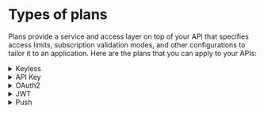 # Types of plans

Plans provide a service and access layer on top of your API that specifies access limits, subscription validation modes, and other configurations to tailor it to an application. Here are the plans that you can apply to your APIs:

<details>

<summary>Keyless</summary>

## Introduction

A Keyless (public) plan does not require authentication and allows public access to an API. By default, keyless plans offer no security and are most useful for quickly and easily exposing your API to external users.

## Configuration

A Keyless plan does not require configuration other than general plan settings and restrictions.

Due to not requiring a subscription and the lack of a consumer identifier token, Keyless consumers are set as `unknown application` in the API analytics section.

You can configure basic authentication for Keyless plans by associating a [Basic Authentication policy](../policy-studio/policies-for-your-apis/a-c/basic-authentication.md) that uses either an LDAP or inline resource.

</details>

<details>

<summary>API Key</summary>

## Introduction

The API key authentication type enforces verification of API keys during request processing, allowing only applications with approved API keys to access an API. This plan type ensures that API keys are valid, i.e., not revoked or expired, and are approved to consume the specific resources associated with the API.

## Configuration

An API Key plan offers only basic security, acting more like a unique identifier than a security token.&#x20;

<img src="../../../.gitbook/assets/plan_api key.png" alt="API Key configuration" data-size="original">

* **Propagate API Key to upstream API:** Toggle ON to ensure the request to the backend API includes the API key header sent by the API consumer. This is useful for backend APIs that already have integrated API key authentication.
* **Additional selection rule:** Allows you to use Gravitee Expression Language (EL) to filter plans of the same type by contextual data (request headers, tokens, attributes, etc.). For example, if there are multiple API key plans, you can set different selection rules on each plan to determine which plan handles each request.

## **API Key generation**

By default, API keys are randomly generated for each subscription, but Gravitee also offers custom API key generation and shared API key generation. Both of these settings can be enabled at the environment level:

1. Log in to your APIM Console
2. Select Settings from the left nav
3.  Select Settings from the inner left nav:&#x20;

    <figure><img src="../../../.gitbook/assets/plan_key generation.png" alt=""><figcaption><p>API key generation settings</p></figcaption></figure>

### Custom API key

You can specify a custom API key for an API Key plan. This is particularly useful when you want to silently migrate to APIM and have a pre-defined API key. When prompted, you can choose to provide your custom API key or let APIM generate one for you by leaving the field empty.

The custom API key must have between 8 and 64 characters and be URL-compliant. `^ # % @ \ / ; = ? | ~ ,`and the 'space' character are invalid.

You can provide a custom API key when:

*   Creating a subscription&#x20;

    <figure><img src="../../../.gitbook/assets/plan_create subscription.png" alt=""><figcaption><p>Manually create a subscription</p></figcaption></figure>
* Accepting a subscription
*   Renewing a subscription&#x20;

    <figure><img src="../../../.gitbook/assets/plan_renew api key.png" alt=""><figcaption><p>Renew a subscription</p></figcaption></figure>

### Shared API key

The shared API key mode allows consumers to reuse the same API key across all API subscriptions of an application. On their application's second subscription, the consumer is asked to choose between reusing their key across all subscriptions or generating one different API key for each subscription (default). This is known as the application API key type, which cannot be modified.

**Shared API key limitations**

API keys can only be shared across API Key plans that belong to distinct Gateway APIs. If you attempt to subscribe to two API Key plans on the same Gateway API, no prompt will be made to choose the application API key type and the default mode will be used automatically.

<img src="https://docs.gravitee.io/images/apim/3.x/api-publisher-guide/plans-subscriptions/shared-api-key-2-portal.png" alt="Subscribing in the Developer Portal" data-size="original">

<img src="../../../.gitbook/assets/Screen Shot 2023-03-16 at 11.44.51 AM.png" alt="Subscribing in the APIM Console" data-size="original">

To select the API key type, the shared API key mode must be [enabled](types-of-plans.md#api-key-plan) before creating an application. To enable this option, create a new application and subscribe to two API Key plans.

If shared API key mode is disabled, applications that have already been configured to use a shared key will continue to do so, but consumers will no longer be asked to choose between modes on their second subscription.

#### Modifying shared API keys

A shared API key may be used to call APIs that are owned by other API publishers. Consequently:

* Shared API keys cannot be edited from an API publisher's subscriptions
*   API publishers can read shared API keys, but cannot renew or revoke them&#x20;

    <figure><img src="../../../.gitbook/assets/shared-api-key-3.png" alt=""><figcaption><p>Shared API key administration limitations</p></figcaption></figure>


*   Shared API keys can only be renewed/revoked by the application owner, from the subscription view of their APIM Console or Developer Portal&#x20;

    <figure><img src="../../../.gitbook/assets/shared-api-key-4.png" alt=""><figcaption><p>Manage shared API keys in APIM Console</p></figcaption></figure>

    <figure><img src="../../../.gitbook/assets/shared-api-key-4-portal.png" alt=""><figcaption><p>Manage shared API keys in the Developer Portal</p></figcaption></figure>

</details>

<details>

<summary>OAuth2</summary>



## Introduction

OAuth 2.0 is an open standard that applications can use to provide client applications with secure, delegated access. OAuth 2.0 works over HTTPS and authorizes devices, APIs, servers, and applications via access tokens instead of credentials.

The OAuth2 authentication type checks access token validity during request processing using token introspection. If the access token is valid, the request is allowed to proceed. If not, the process stops and rejects the request.

## Configuration

To configure an OAuth2 plan, you must first create an [OAuth2 client resource](https://documentation.gravitee.io/apim/using-the-product/managing-your-apis/resources/oauth2) that represents your OAuth 2.0 authorization server.

Configuring an OAuth2 plan presents the following options:

<img src="../../../.gitbook/assets/plan_oauth2 configuration.png" alt="OAuth2 plan configuration" data-size="original">

* **OAuth2 resource:** Enter the name of the OAuth2 resource to use as the authorization server
* **Cache resource:** Optionally enter the name of the cache resource to store responses from the authorization server
*   **Extract OAuth2 payload:** Allows the OAuth2 payload to be accessed from the `oauth.payload` context attribute via Gravitee Expression Language (EL) during request/response, e.g. using:

    ```bash
    {#context.attributes['oauth.payload']}
    ```
* **Check scopes:** An authorization server can grant access tokens with a [scopes](https://tools.ietf.org/html/rfc6749#section-3.3) parameter, which the Gateway will check against the provided **Required scopes** to determine if the client application is allowed to access the API
* **Mode strict:** When disabled, the Gateway will validate the API call if the access token contains at least one scope from the **Required scopes** list. When enabled, strict mode requires the access token to contain all scopes from the **Required scopes** list.
* **Permit authorization header to the target endpoints:** Propagate the header containing the access token to the backend APIs
* **Additional selection rule:** Allows you to use the EL to filter by contextual data (request headers, tokens, attributes, etc.) for plans of the same type (e.g., for two OAuth2 plans, you can set different selection rules on each plan to determine which plan handles each request)

Once OAuth2 configuration is complete and the plan is created and published, your API will be OAuth2-secured and subscribed consumers must call the API with an `Authorization Bearer :token:` HTTP header to access the API resources.

## Subscription requirements

During the OAuth2 plan selection, a token introspection is completed to retrieve the `client_id` which allows searching for a subscription. Any applications wanting to subscribe to an OAuth2 plan must have an existing client with a valid `client_id` registered in the OAuth 2.0 authorization server. The `client_id` will be used to establish a connection between the OAuth 2.0 client and the APIM consumer application.

To mitigate performance concerns, a cache system is available to avoid completing the same token introspection multiple times. If there are multiple OAuth2 plans, it is recommended to use selection rules to avoid any unnecessary token introspection.

</details>

<details>

<summary>JWT</summary>

## Introduction

A JSON Web Token (JWT) is an open method for representing claims securely between two parties. It is digitally signed using an HMAC shared key or RSA public/private key pair. The JWT authentication type ensures that a JWT issued by a third party is valid by verifying its signature and expiration date. Only applications with approved JWTs can access APIs associated with a JWT plan.

## Configuration&#x20;

APIM uses client IDs to recognize applications that have subscribed to a JWT plan. The inbound JWT payload must include the `client_id` claim to establish a connection between the JWT and the APIM application subscription.

A JWT plan presents the following configuration options:

<img src="../../../.gitbook/assets/plan_jwt configure.png" alt="JWT plan configuration" data-size="original">

* **Signature:** Select the algorithm used to hash and encrypt your JWT
* **JWKS resolver:** Select a method to retrieve the JSON Web Key (JWK), which is often stored inside a JSON Web Key Set (JWKS) and required by the Gateway to validate the signature of the JWT:
  * **GIVEN\_KEY**: Provide a signature key as a resolver parameter according to the signature algorithm (`ssh-rsa`, `pem`, `crt` or `public-key` format
  *   **GATEWAY\_KEYS:** Search for public keys set in the API Gateway `gravitee.yml` configuration that match the authorization server `iss` (issuer) and `kid` (key ID) claims of the incoming JWT

      {% code title="gravitee.yml" %}
      ```yaml
      jwt:
        issuer:
          my.authorization.server:
            default: ssh-rsa myValidationKey anEmail@domain.com
            kid-2016: ssh-rsa myCurrentValidationKey anEmail@domain.com
      ```
      {% endcode %}
  * **JWKS\_URL**: Provide a URL ending with `/.well-known/jwks.json` from which the Gateway can retrieve the JWKS
* **Use system proxy:** When using **JWKS\_URL**, optionally make the HTTP call through a system-wide proxy configured in `gravitee.yml`
*   **Extract JWT Claims:** Allow claims to be accessed in the `jwt.claims` context attribute during request/response via Gravitee Expression Language (EL), e.g., extract the issuer claim from the JWT:

    ```
    {#context.attributes['jwt.claims']['iss']}
    ```
* **Propagate Authorization header:** Propagate the header containing the JWT token to the backend APIs
* **User claim:** Set the payload claim where the user can be extracted. The default `sub` value is standard with JWTs.
* **Client ID claim:** Override the default claim where the client ID can be extracted. By default, the Gateway checks the `azp` claim, then the `aud` claim, and finally the `client_id` claim.
* **Ignore missing CNF:** Ignores CNF validation if the token doesn't contain any CNF information
* **Enable certificate bound thumbprint validation:** Validates the certificate thumbprint extracted from the `access_token` against the one provided by the client
* **Extract client certificate from headers:** Extracts the client certificate from the request header (provided in **Header name** field). Necessary when the mTLS connection is handled by a proxy.
* **Additional selection rule:** Allows you to use the EL to filter by contextual data (request headers, tokens, attributes, etc.) for plans of the same type (e.g., for two JWT plans, you can set different selection rules on each plan to determine which plan handles each request)

Once JWT configuration is complete and the plan is created and published, your API will be JWT-secured and subscribed consumers must call the API with an `Authorization: Bearer your-JWT` HTTP header.

</details>

<details>

<summary>Push</summary>



## Introduction

A Push plan is used when an API contains an entrypoint that sends message payloads to API consumers (e.g., Webhook). This type of plan is unique in that the security configuration is defined by the API consumer, in the subscription request created in the Developer Portal. For example, when subscribing to a Webhook entrypoint, the API consumer specifies the target URL and authentication for the Gateway to use when sending messages.

Push plans do not apply to SSE entrypoints. Although messages are pushed from the server, the client application initiates message consumption.

## Configuration

Push plans have the same configuration options as [Keyless plans](broken-reference) in APIM. The bulk of the configuration for a Push plan is set by the API consumer in the Developer Portal, and the content of the configuration varies by entrypoint type.

Gravitee currently supports Push plans for Webhook entrypoints

</details>
